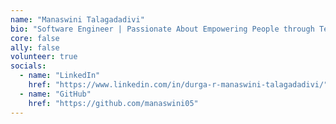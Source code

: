 ```yaml
---
name: "Manaswini Talagadadivi"
bio: "Software Engineer | Passionate About Empowering People through Technology"
core: false
ally: false
volunteer: true
socials:
  - name: "LinkedIn"
    href: "https://www.linkedin.com/in/durga-r-manaswini-talagadadivi/"
  - name: "GitHub"
    href: "https://github.com/manaswini05"
---
```

